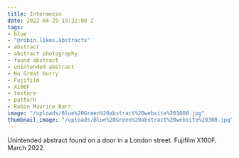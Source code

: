 ```yaml
---
title: Intermezzo
date: 2022-04-25 15:32:00 Z
tags:
- blue
- "@robin.likes.abstracts"
- abstract
- abstract photography
- found abstract
- unintended abstract
- No Great Hurry
- Fujifilm
- X100F
- texture
- pattern
- Robin Maurice Barr
image: "/uploads/Blue%20Green%20abstract%20website%201000.jpg"
thumbnail_image: "/uploads/Blue%20Green%20abstract%20website%20300.jpg"
---
```


Unintended abstract found on a door in a London street. Fujifilm X100F. March 2022.